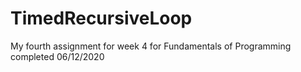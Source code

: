 # TimedRecursiveLoop
My fourth assignment for week 4 for Fundamentals of Programming completed 06/12/2020
